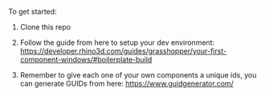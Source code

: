 To get started:
1. Clone this repo
2. Follow the guide from here to setup your dev environment:
https://developer.rhino3d.com/guides/grasshopper/your-first-component-windows/#boilerplate-build

3. Remember to give each one of your own components a unique ids, you can generate GUIDs from here: https://www.guidgenerator.com/

